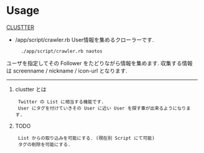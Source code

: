 Usage
=============================================================

[CLUSTTER](http://otolabo.ddo.jp:3001/cluster/top/)

* /app/script/crawler.rb
User情報を集めるクローラーです.

        ./app/script/crawler.rb naotos

ユーザを指定してその Follower をたどりながら情報を集めます.
収集する情報は screenname / nickname / icon-url となります.

--------------------------------------------------------------

1. clustter とは

        Twitter の List に相当する機能です.
        User にタグを付けていきその User に近い User を探す事が出来るようになります. 
   
     
2. TODO
     
        List からの取り込みを可能にする. (現在別 Script にて可能)
        タグの削除を可能にする.
